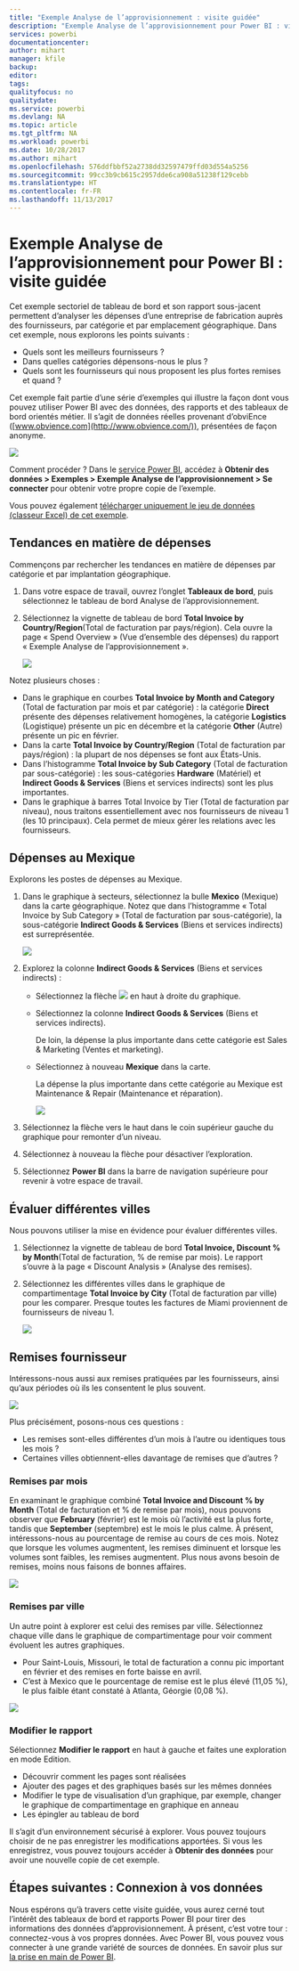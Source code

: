 ```yaml
---
title: "Exemple Analyse de l’approvisionnement : visite guidée"
description: "Exemple Analyse de l’approvisionnement pour Power BI : visite guidée"
services: powerbi
documentationcenter: 
author: mihart
manager: kfile
backup: 
editor: 
tags: 
qualityfocus: no
qualitydate: 
ms.service: powerbi
ms.devlang: NA
ms.topic: article
ms.tgt_pltfrm: NA
ms.workload: powerbi
ms.date: 10/28/2017
ms.author: mihart
ms.openlocfilehash: 576ddfbbf52a2738dd32597479ffd03d554a5256
ms.sourcegitcommit: 99cc3b9cb615c2957dde6ca908a51238f129cebb
ms.translationtype: HT
ms.contentlocale: fr-FR
ms.lasthandoff: 11/13/2017
---
```

# <a name="procurement-analysis-sample-for-power-bi-take-a-tour"></a>Exemple Analyse de l’approvisionnement pour Power BI : visite guidée
Cet exemple sectoriel de tableau de bord et son rapport sous-jacent permettent d’analyser les dépenses d’une entreprise de fabrication auprès des fournisseurs, par catégorie et par emplacement géographique. Dans cet exemple, nous explorons les points suivants :

* Quels sont les meilleurs fournisseurs ?
* Dans quelles catégories dépensons-nous le plus ?
* Quels sont les fournisseurs qui nous proposent les plus fortes remises et quand ?

Cet exemple fait partie d’une série d’exemples qui illustre la façon dont vous pouvez utiliser Power BI avec des données, des rapports et des tableaux de bord orientés métier. Il s’agit de données réelles provenant d’obviEnce ([www.obvience.com](http://www.obvience.com/)), présentées de façon anonyme.

![](media/sample-procurement/procurement1.png)

Comment procéder ? Dans le [service Power BI](https://powerbi.com), accédez à **Obtenir des données > Exemples > Exemple Analyse de l’approvisionnement > Se connecter** pour obtenir votre propre copie de l’exemple.

Vous pouvez également [télécharger uniquement le jeu de données (classeur Excel) de cet exemple](http://go.microsoft.com/fwlink/?LinkId=529784).

## <a name="spending-trends"></a>Tendances en matière de dépenses
Commençons par rechercher les tendances en matière de dépenses par catégorie et par implantation géographique.  

1. Dans votre espace de travail, ouvrez l’onglet **Tableaux de bord**, puis sélectionnez le tableau de bord Analyse de l’approvisionnement.
2. Sélectionnez la vignette de tableau de bord **Total Invoice by Country/Region**(Total de facturation par pays/région). Cela ouvre la page « Spend Overview » (Vue d’ensemble des dépenses) du rapport « Exemple Analyse de l’approvisionnement ».
   
    ![](media/sample-procurement/procurement2.png)

Notez plusieurs choses :

* Dans le graphique en courbes **Total Invoice by Month and Category** (Total de facturation par mois et par catégorie) : la catégorie **Direct** présente des dépenses relativement homogènes, la catégorie **Logistics** (Logistique) présente un pic en décembre et la catégorie **Other** (Autre) présente un pic en février.
* Dans la carte **Total Invoice by Country/Region** (Total de facturation par pays/région) : la plupart de nos dépenses se font aux États-Unis.
* Dans l’histogramme **Total Invoice by Sub Category** (Total de facturation par sous-catégorie) : les sous-catégories **Hardware** (Matériel) et **Indirect Goods & Services** (Biens et services indirects) sont les plus importantes.
* Dans le graphique à barres Total Invoice by Tier (Total de facturation par niveau), nous traitons essentiellement avec nos fournisseurs de niveau 1 (les 10 principaux). Cela permet de mieux gérer les relations avec les fournisseurs.

## <a name="spending-in-mexico"></a>Dépenses au Mexique
Explorons les postes de dépenses au Mexique.

1. Dans le graphique à secteurs, sélectionnez la bulle **Mexico** (Mexique) dans la carte géographique. Notez que dans l’histogramme « Total Invoice by Sub Category » (Total de facturation par sous-catégorie), la sous-catégorie **Indirect Goods & Services** (Biens et services indirects) est surreprésentée.
   
   ![](media/sample-procurement/pbi_procsample_spendmexico.png)
2. Explorez la colonne **Indirect Goods & Services** (Biens et services indirects) :
   
   * Sélectionnez la flèche ![](media/sample-procurement/pbi_drilldown_icon.png) en haut à droite du graphique.
   * Sélectionnez la colonne **Indirect Goods & Services** (Biens et services indirects).
     
      De loin, la dépense la plus importante dans cette catégorie est Sales & Marketing (Ventes et marketing).
   * Sélectionnez à nouveau **Mexique** dans la carte.
     
      La dépense la plus importante dans cette catégorie au Mexique est Maintenance & Repair (Maintenance et réparation).
     
      ![](media/sample-procurement/pbi_procsample_drill_mexico.png)
3. Sélectionnez la flèche vers le haut dans le coin supérieur gauche du graphique pour remonter d’un niveau.
4. Sélectionnez à nouveau la flèche pour désactiver l’exploration.  
5. Sélectionnez **Power BI** dans la barre de navigation supérieure pour revenir à votre espace de travail.

## <a name="evaluate-different-cities"></a>Évaluer différentes villes
Nous pouvons utiliser la mise en évidence pour évaluer différentes villes.

1. Sélectionnez la vignette de tableau de bord **Total Invoice, Discount % by Month**(Total de facturation, % de remise par mois). Le rapport s’ouvre à la page « Discount Analysis » (Analyse des remises).
2. Sélectionnez les différentes villes dans le graphique de compartimentage **Total Invoice by City** (Total de facturation par ville) pour les comparer. Presque toutes les factures de Miami proviennent de fournisseurs de niveau 1.
   
   ![](media/sample-procurement/pbi_procsample_miamitreemap2.png)

## <a name="vendor-discounts"></a>Remises fournisseur
Intéressons-nous aussi aux remises pratiquées par les fournisseurs, ainsi qu’aux périodes où ils les consentent le plus souvent. 

![](media/sample-procurement/procurement4.png)

Plus précisément, posons-nous ces questions :

* Les remises sont-elles différentes d’un mois à l’autre ou identiques tous les mois ?
* Certaines villes obtiennent-elles davantage de remises que d’autres ?

### <a name="discount-by-month"></a>Remises par mois
En examinant le graphique combiné **Total Invoice and Discount % by Month** (Total de facturation et % de remise par mois), nous pouvons observer que **February** (février) est le mois où l’activité est la plus forte, tandis que **September** (septembre) est le mois le plus calme. À présent, intéressons-nous au pourcentage de remise au cours de ces mois.
Notez que lorsque les volumes augmentent, les remises diminuent et lorsque les volumes sont faibles, les remises augmentent. Plus nous avons besoin de remises, moins nous faisons de bonnes affaires.

![](media/sample-procurement/procurement5.png)

### <a name="discount-by-city"></a>Remises par ville
Un autre point à explorer est celui des remises par ville. Sélectionnez chaque ville dans le graphique de compartimentage pour voir comment évoluent les autres graphiques. 

* Pour Saint-Louis, Missouri, le total de facturation a connu pic important en février et des remises en forte baisse en avril.
* C’est à Mexico que le pourcentage de remise est le plus élevé (11,05 %), le plus faible étant constaté à Atlanta, Géorgie (0,08 %).

![](media/sample-procurement/procurement6.png)

### <a name="edit-the-report"></a>Modifier le rapport
Sélectionnez **Modifier le rapport** en haut à gauche et faites une exploration en mode Edition.

* Découvrir comment les pages sont réalisées
* Ajouter des pages et des graphiques basés sur les mêmes données
* Modifier le type de visualisation d’un graphique, par exemple, changer le graphique de compartimentage en graphique en anneau
* Les épingler au tableau de bord

Il s’agit d’un environnement sécurisé à explorer. Vous pouvez toujours choisir de ne pas enregistrer les modifications apportées. Si vous les enregistrez, vous pouvez toujours accéder à **Obtenir des données** pour avoir une nouvelle copie de cet exemple.

## <a name="next-steps-connect-to-your-data"></a>Étapes suivantes : Connexion à vos données
Nous espérons qu’à travers cette visite guidée, vous aurez cerné tout l’intérêt des tableaux de bord et rapports Power BI pour tirer des informations des données d’approvisionnement. À présent, c’est votre tour : connectez-vous à vos propres données. Avec Power BI, vous pouvez vous connecter à une grande variété de sources de données. En savoir plus sur [la prise en main de Power BI](service-get-started.md).

